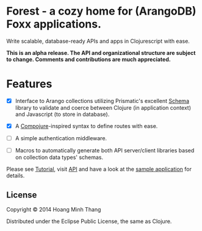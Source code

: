 # Forest - a cozy home for (ArangoDB) Foxx applications.

Write scalable, database-ready APIs and apps in Clojurescript with ease.


**This is an alpha release. The API and organizational structure are
subject to change. Comments and contributions are much appreciated.**


# Features

- [x] Interface to Arango collections utilizing Prismatic's excellent
[Schema](https://github.com/Prismatic/schema) library to validate and coerce
between Clojure (in application context) and Javascript (to store in database).

- [x] A [Compojure](https://github.com/weavejester/compojure/)-inspired syntax
to define routes with ease.

- [ ] A simple authentication middleware.

- [ ] Macros to automatically generate both API server/client libraries based on
collection data types' schemas.

Please see [Tutorial](https://github.com/arango-cljs/arango-cljs/wiki/Tutorial), visit [API]()
and have a look at the [sample application](sample-app/dev/app.cljs) for details.

## License

Copyright © 2014 Hoang Minh Thang

Distributed under the Eclipse Public License, the same as Clojure.
